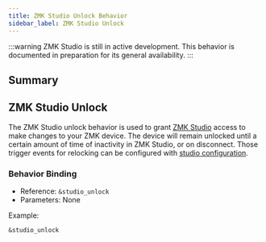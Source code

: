 ```yaml
---
title: ZMK Studio Unlock Behavior
sidebar_label: ZMK Studio Unlock
---
```


:::warning
ZMK Studio is still in active development. This behavior is documented in preparation for its general availability.
:::

## Summary

## ZMK Studio Unlock

The ZMK Studio unlock behavior is used to grant [ZMK Studio](../../features/studio.md) access to make changes to your ZMK device. The device will remain unlocked until a certain amount of time of inactivity in ZMK Studio, or on disconnect. Those trigger events for relocking can be configured with [studio configuration](../../config/studio.md).

### Behavior Binding

- Reference: `&studio_unlock`
- Parameters: None

Example:

```dts
&studio_unlock
```

